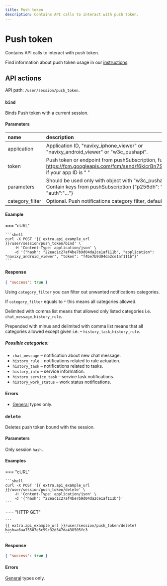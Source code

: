 ```yaml
---
title: Push token
description: Contains API calls to interact with push token.
---
```


# Push token

Contains API calls to interact with push token. 

Find information about push token usage in our [instructions](../../../../how-to/getting-pushes.md).


## API actions

API path: `/user/session/push_token`.

### `bind`

Binds Push token with a current session.

#### Parameters

| name            | description                                                                                                                              | type                                              |
|:----------------|:-----------------------------------------------------------------------------------------------------------------------------------------|:--------------------------------------------------|
| application     | Application ID, "navixy_iphone_viewer" or "navixy_android_viewer" or "w3c_pushapi".                                                      | [enum](../../../../getting-started.md#data-types) |
| token           | Push token or endpoint from pushSubscription, full URL like https://fcm.googleapis.com/fcm/send/f6kicrBn7S0:APA91b if your app ID is " " | string                                            |
| parameters      | Should be used only with object with "w3c_pushapi". Contain keys from pushSubscription {"p256dh": "...", "auth":"..."}                   | JSON object                                       |
| category_filter | Optional. Push notifications category filter, default is `*`.                                                                            | string                                            |

#### Example

=== "cURL"

    ```shell
    curl -X POST '{{ extra.api_example_url }}/user/session/push_token/bind' \
        -H 'Content-Type: application/json' \
        -d '{"hash": "22eac1c27af4be7b9d04da2ce1af111b", "application": "navixy_android_viewer", "token": "f4be7b9d04da2ce1af111b"}'
    ```

#### Response

```json
{ "success": true }
```

Using `category_filter` you can filter out unwanted notifications categories.

If `category_filter` equals to `*` this means all categories allowed.

Delimited with comma list means that allowed only listed categories i.e. `chat_message,history_rule`.

Prepended with minus and delimited with comma list means that all categories allowed except given i.e. – `history_task,history_rule`.

##### Possible categories:

* `chat_message` – notification about new chat message.
* `history_rule` – notifications related to rule actuation.
* `history_task` – notifications related to tasks.
* `history_info` – service information.
* `history_service_task` – service task notifications.
* `history_work_status` – work status notifications.

#### Errors

* [General](../../../../getting-started.md#error-codes) types only.


### `delete`

Deletes push token bound with the session.

#### Parameters

Only session `hash`.

#### Examples

=== "cURL"

    ```shell
    curl -X POST '{{ extra.api_example_url }}/user/session/push_token/delete' \
        -H 'Content-Type: application/json' \
        -d '{"hash": "22eac1c27af4be7b9d04da2ce1af111b"}'
    ```
    
=== "HTTP GET"

    ```
    {{ extra.api_example_url }}/user/session/push_token/delete?hash=a6aa75587e5c59c32d347da438505fc3
    ```

#### Response

```json
{ "success": true }
```

#### Errors

[General](../../../../getting-started.md#error-codes) types only.

